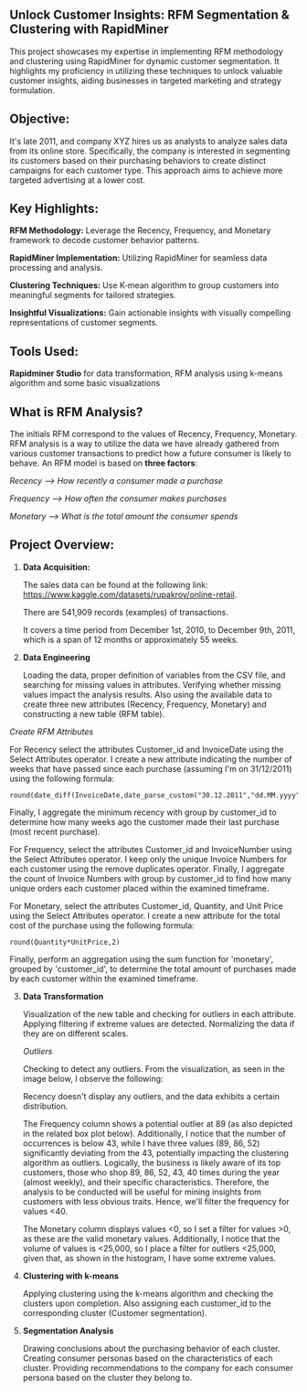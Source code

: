 ## Unlock Customer Insights: RFM Segmentation & Clustering with RapidMiner

This project showcases my expertise in implementing RFM methodology and clustering using RapidMiner for dynamic customer segmentation. It highlights my proficiency in utilizing these techniques to unlock valuable customer insights, aiding businesses in targeted marketing and strategy formulation.

## Objective:

It's late 2011, and company XYZ hires us as analysts to analyze sales data from its online store. Specifically, the company is interested in segmenting its customers based on their purchasing behaviors to create distinct campaigns for each customer type. This approach aims to achieve more targeted advertising at a lower cost. 

## Key Highlights:

**RFM Methodology:** Leverage the Recency, Frequency, and Monetary framework to decode customer behavior patterns.

**RapidMiner Implementation:** Utilizing RapidMiner for seamless data processing and analysis.

**Clustering Techniques:** Use K-mean algorithm to group customers into meaningful segments for tailored strategies.

**Insightful Visualizations:** Gain actionable insights with visually compelling representations of customer segments.


## Tools Used:

   **Rapidminer Studio** for data transformation, RFM analysis using k-means algorithm and some basic visualizations

## What is RFM Analysis?

The initials RFM correspond to the values of Recency, Frequency, Monetary. RFM analysis is a way to utilize the data we have already gathered from various customer transactions to predict how a future consumer is likely to behave. An RFM model is based on **three factors**:

*Recency --> How recently a consumer made a purchase*

*Frequency --> How often the consumer makes purchases*

*Monetary --> What is the total amount the consumer spends*

## Project Overview:
1. **Data Acquisition:**

    The sales data can be found at the following link: https://www.kaggle.com/datasets/rupakroy/online-retail.

    There are 541,909 records (examples) of transactions.
  
    It covers a time period from December 1st, 2010, to December 9th, 2011, which is a span of 12 months or approximately 55 weeks.




2. **Data Engineering**

    Loading the data, proper definition of variables from the CSV file, and searching for missing values in attributes. Verifying whether missing values impact the analysis results. Also using the available data to create three new attributes (Recency, Frequency, Monetary) and constructing a new table (RFM table).
   
  *Create RFM Attributes*

  For Recency select the attributes Customer_id and InvoiceDate using the Select Attributes operator. I create a new attribute indicating the number of weeks that have passed since each purchase (assuming I'm on 31/12/2011) using the following formula:

```
round(date_diff(InvoiceDate,date_parse_custom("30.12.2011","dd.MM.yyyy"))/604800000,0)
```
  Finally, I aggregate the minimum recency with group by customer_id to determine how many weeks ago the customer made their last purchase (most recent purchase).

  For Frequency, select the attributes Customer_id and InvoiceNumber using the Select Attributes operator. I keep only the unique Invoice Numbers for each customer using the remove duplicates operator. Finally, I aggregate the count of Invoice Numbers with group by customer_id to find how many unique orders each customer placed within the examined timeframe.

  For Monetary,  select the attributes Customer_id, Quantity, and Unit Price using the Select Attributes operator. I create a new attribute for the total cost of the purchase using the following formula:

```
round(Quantity*UnitPrice,2)
```

  Finally, perform an aggregation using the sum function for 'monetary', grouped by 'customer_id', to determine the total amount of purchases made by each customer within the examined timeframe.

3. **Data Transformation**

    Visualization of the new table and checking for outliers in each attribute. Applying filtering if extreme values are detected. Normalizing the data if they are on different scales.

    *Outliers*

     Checking to detect any outliers. From the visualization, as seen in the image below, I observe the following:

    Recency doesn't display any outliers, and the data exhibits a certain distribution.

    The Frequency column shows a potential outlier at 89 (as also depicted in the related box plot below). Additionally, I notice that the number of occurrences is below 43, while I have three values (89, 86, 52) significantly deviating from the 43, potentially impacting the clustering algorithm as outliers. Logically, the business is likely aware of its top customers, those who shop 89, 86, 52, 43, 40 times during the year (almost weekly), and their specific characteristics. Therefore, the analysis to be conducted will be useful for mining insights from customers with less obvious traits. Hence, we'll filter the frequency for values <40.

     The Monetary column displays values <0, so I set a filter for values >0, as these are the valid monetary values. Additionally, I notice that the volume of values is <25,000, so I place a filter for outliers <25,000, given that, as shown in the histogram, I have some extreme values.

5. **Clustering with k-means**

    Applying clustering using the k-means algorithm and checking the clusters upon completion. Also assigning each customer_id to the corresponding cluster (Customer segmentation).

6. **Segmentation Analysis**

    Drawing conclusions about the purchasing behavior of each cluster. Creating consumer personas based on the characteristics of each cluster. Providing recommendations to the company for each consumer persona based on the cluster they belong to.  

